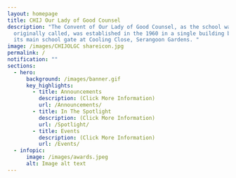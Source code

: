 ```yaml
---
layout: homepage
title: CHIJ Our Lady of Good Counsel
description: "The Convent of Our Lady of Good Counsel, as the school was
  originally called, was established in the 1960 in a single building block with
  its main school gate at Cooling Close, Serangoon Gardens. "
image: /images/CHIJOLGC shareicon.jpg
permalink: /
notification: ""
sections:
  - hero:
      background: /images/banner.gif
      key_highlights:
        - title: Announcements
          description: (Click More Information)
          url: /Announcements/
        - title: In The Spotlight
          description: (Click More Information)
          url: /Spotlight/
        - title: Events
          description: (Click More Information)
          url: /Events/
  - infopic:
      image: /images/awards.jpeg
      alt: Image alt text
---
```

